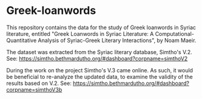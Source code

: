 # Greek-loanwords

This repository contains the data for the study of Greek loanwords in Syriac literature, entitled "Greek Loanwords in Syriac Literature: A Computational-Quantitative Analysis of Syriac-Greek Literary Interactions", by Noam Maeir.

The dataset was extracted from the Syriac literary database, Simtho's V.2. See: https://simtho.bethmardutho.org/#dashboard?corpname=simthoV2

During the work on the project Simtho's V.3 came online. As such, it would be beneficial to re-analyze the updated data, to examine the validity of the results based on V.2. 
See: https://simtho.bethmardutho.org/#dashboard?corpname=simthoV3b
